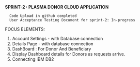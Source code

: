 **SPRINT-2 : PLASMA DONOR CLOUD APPLICATION**

      Code Upload in github completed
      User Acceptance Testing Document for sprint-2: In-progress

FOCUS ELEMENTS: 

1. Account Settings - with Database connection
2. Details Page - with database connection
3. DashBoard : For Donor And Beneficiary 
4. Display Dashboard details for Donors as requests arrive.
5. Connecting IBM DB2 

